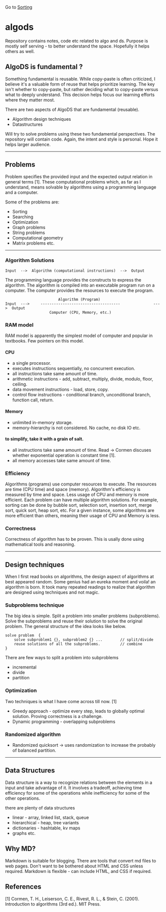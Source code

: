 Go to [Sorting](sorting/README.md)

# algods
Repository contains notes, code etc related to algo and ds. Purpose is mostly self serving - to better understand the space. Hopefully it helps others as well.

## AlgoDS is fundamental ?
Something fundamental is reusable. While copy-paste is often criticized, I believe it's a valuable form of reuse that helps prioritize learning. The key isn't whether to copy-paste, but rather deciding what to copy-paste versus what to deeply understand. This decision helps focus our learning efforts where they matter most.

There are two aspects of AlgoDS that are fundamental (reusable). 
+ Algorithm design techniques
+ Datastructures

Will try to solve problems using these two fundamental perspectives. The repository will contain code. Again, the intent and style is personal. Hope it helps larger audience.

--- 
## Problems

Problem specifies the provided input and the expected output relation in general terms [1]. These computational problems which, as far as I understand,  means solvable by algorithms using a programming language and a computer. 

Some of the problems are:
- Sorting
- Searching
- Optimization
- Graph problems
- String problems
- Computational geometry
- Matrix problems
etc.

--- 
### Algorithm Solutions

    Input  -->  Algorithm (computational instructions)  -->  Output

The programming language provides the constructs to express the algorithm. The algorithm is compiled into an executable program run on a computer. The computer provides the resources to execute the program. 

                            Algorithm (Program)
    Input  --->     ------------------------------------               --->  Output
                        Computer (CPU, Memory, etc.)

### RAM model
RAM model is apparently the simplest model of computer and popular in textbooks. Few pointers on this model. 
#### CPU
+ a single processor.
+ executes instructions sequentially, no concurrent execution.
+ all instructions take same amount of time.
+ arithmetic instructions - add, subtract, multiply, divide, modulo, floor, ceiling.
+ data movement instructions - load, store, copy.
+ control flow instructions - conditional branch, unconditional branch, function call, return.
    
#### Memory
+ unlimited in-memory storage.
+ memory-hierarchy is not considered. No cache, no disk IO etc.

#### to simplify, take it with a grain of salt.
+ all instructions take same amount of time. Read -> Cormen discuses whether exponential operation is constant time [1].
+ all memory accesses take same amount of time.


### Efficiency
Algorithms (programs) use computer resources to execute. The resources are time (CPU time) and space (memory). Algorithm's efficiency is measured by time and space. Less usage of CPU  and memory is more efficient. Each problem can have multiple algorithm solutions. For example, sorting can be done by bubble sort, selection sort, insertion sort, merge sort, quick sort, heap sort, etc. For a given instance, some algorithms are more efficient than others, meaning their usage of CPU and Memory is less.

### Correctness
Correctness of algorithm has to be proven. This is usally done using mathematical tools and reasoning.

--- 
## Design techniques
When I first read books on algorithms, the design aspect of algorithms at best appeared random. Some genius had an eureka moment and voila! an algorithm is born. It took many repeated readings to realize that algorithm are designed using techniques and not magic. 


### Subproblems technique
The big idea is simple. Split a problem into smaller problems (subproblems). Solve the subproblems and reuse their solution to solve the original problem. The general structure of the idea looks like below. 

    solve problem  {
        solve subproblem1 {}, subproblem2 {} ...        // split/divide
        reuse solutions of all the subproblems.         // combine
    }

There are few ways to split a problem into subproblems 
+ incremental
+ divide
+ partition

### Optimization
Two techniques is what I have come across till now. [1]
+ Greedy approach - optimize every step, leads to globally optimal solution. Proving correctness is a challenge.
+ Dynamic programming - overlapping subproblems

### Randomized algorithm
+ Randomized quicksort -> uses randomization to increase the probably of balanced partition.

---
## Data Structures 
Data structure is a way to recognize relations between the elements in a input and take advantage of it. It involves a tradeoff, achieving time efficiency for some of the operations while inefficiency for some of the other operations.

there are plenty of data structures 
+ linear - array, linked list, stack, queue
+ hierarchical - heap, tree variants 
+ dictionaries - hashtable, kv maps 
+ graphs 
etc.



## Why MD?
Markdown is suitable for blogging. There are tools that convert md files to web pages.
Don't want to be bothered about HTML and CSS unless required.
Markdown is flexible - can include HTML, and CSS if required.


## References
[1] Cormen, T. H., Leiserson, C. E., Rivest, R. L., & Stein, C. (2001). Introduction to algorithms (3rd ed.). MIT Press.
